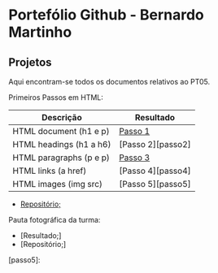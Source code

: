 # Portefólio Github - Bernardo Martinho

## Projetos

Aqui encontram-se todos os documentos relativos ao PT05.


Primeiros Passos em HTML:

| Descrição | Resultado |
| ------ | ------ |
| HTML document (h1 e p) | [Passo 1][passo1] |
| HTML headings (h1 a h6) | [Passo 2][passo2] |
| HTML paragraphs (p e p) | [Passo 3][passo3] |
| HTML links (a href) | [Passo 4][passo4] |
| HTML images (img src) | [Passo 5][passo5] |

- [Repositório;]()


Pauta fotográfica da turma:

- [Resultado;]
- [Repositório;]

[passo1]: 
[passo2]: 
[passo3]: 
[passo4]: 
[passo5]: 
